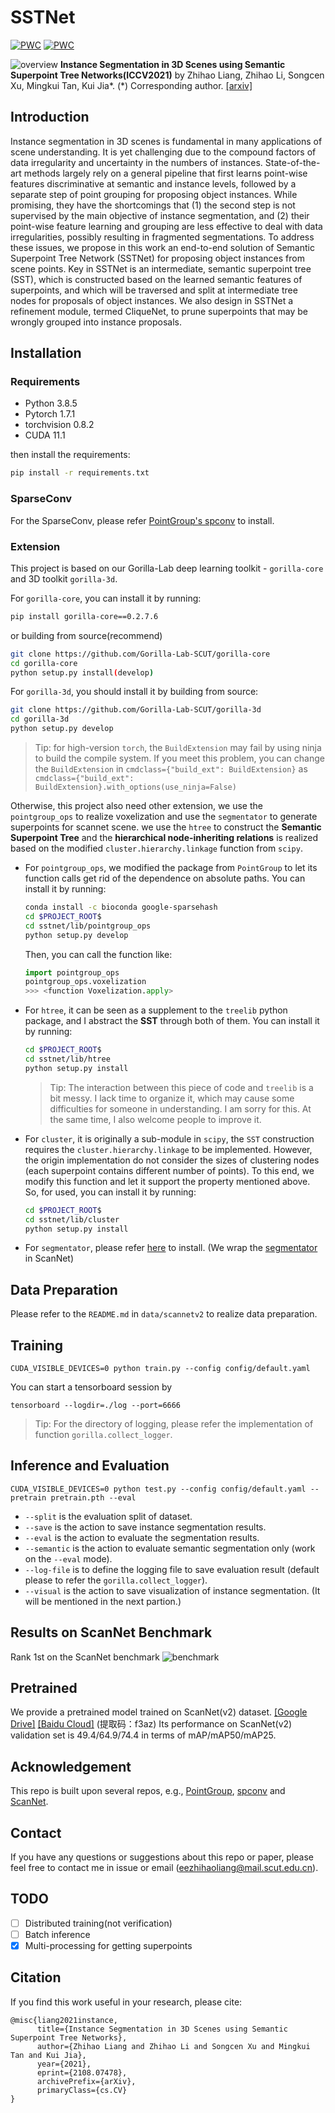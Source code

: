 # SSTNet

[![PWC](https://img.shields.io/endpoint.svg?url=https://paperswithcode.com/badge/instance-segmentation-in-3d-scenes-using/3d-instance-segmentation-on-scannetv2)](https://paperswithcode.com/sota/3d-instance-segmentation-on-scannetv2?p=instance-segmentation-in-3d-scenes-using)
[![PWC](https://img.shields.io/endpoint.svg?url=https://paperswithcode.com/badge/instance-segmentation-in-3d-scenes-using/3d-instance-segmentation-on-s3dis)](https://paperswithcode.com/sota/3d-instance-segmentation-on-s3dis?p=instance-segmentation-in-3d-scenes-using)

![overview](docs/overview.png)
**Instance Segmentation in 3D Scenes using Semantic Superpoint Tree Networks(ICCV2021)**
by Zhihao Liang, Zhihao Li, Songcen Xu, Mingkui Tan, Kui Jia*. (\*) Corresponding author.
[[arxiv]](https://arxiv.org/abs/2108.07478)


## Introduction
Instance segmentation in 3D scenes is fundamental in many applications of scene understanding. It is yet challenging due to the compound factors of data irregularity and uncertainty in the numbers of instances. State-of-the-art methods largely rely on a general pipeline that first learns point-wise features discriminative at semantic and instance levels, followed by a separate step of point grouping for proposing object instances. While promising, they have the shortcomings that (1) the second step is not supervised by the main objective of instance segmentation, and (2) their point-wise feature learning and grouping are less effective to deal with data irregularities, possibly resulting in fragmented segmentations. To address these issues, we propose in this work an end-to-end solution of Semantic Superpoint Tree Network (SSTNet) for proposing object instances from scene points. Key in SSTNet is an intermediate, semantic superpoint tree (SST), which is constructed based on the learned semantic features of superpoints, and which will be traversed and split at intermediate tree nodes for proposals of object instances. We also design in SSTNet a refinement module, termed CliqueNet, to prune superpoints that may be wrongly grouped into instance proposals.

## Installation

### Requirements
* Python 3.8.5
* Pytorch 1.7.1
* torchvision 0.8.2
* CUDA 11.1  

then install the requirements:
```sh
pip install -r requirements.txt
```

### SparseConv
For the SparseConv, please refer [PointGroup's spconv](https://github.com/llijiang/spconv) to install.

### Extension
This project is based on our Gorilla-Lab deep learning toolkit - `gorilla-core` and 3D toolkit `gorilla-3d`.

For `gorilla-core`, you can install it by running:
```sh
pip install gorilla-core==0.2.7.6
```
or building from source(recommend)
```sh
git clone https://github.com/Gorilla-Lab-SCUT/gorilla-core
cd gorilla-core
python setup.py install(develop)
```

For `gorilla-3d`, you should install it by building from source:
```sh
git clone https://github.com/Gorilla-Lab-SCUT/gorilla-3d
cd gorilla-3d
python setup.py develop
```
> Tip: for high-version `torch`, the `BuildExtension` may fail by using ninja to build the compile system. If you meet this problem, you can change the `BuildExtension` in `cmdclass={"build_ext": BuildExtension}` as `cmdclass={"build_ext": BuildExtension}.with_options(use_ninja=False)`

Otherwise, this project also need other extension, we use the `pointgroup_ops` to realize voxelization and use the `segmentator` to generate superpoints for scannet scene. we use the `htree` to construct the **Semantic Superpoint Tree** and the **hierarchical node-inheriting relations** is realized based on the modified `cluster.hierarchy.linkage` function from `scipy`.    

- For `pointgroup_ops`, we modified the package from `PointGroup` to let its function calls get rid of the dependence on absolute paths. You can install it by running:
    ```sh
    conda install -c bioconda google-sparsehash 
    cd $PROJECT_ROOT$
    cd sstnet/lib/pointgroup_ops
    python setup.py develop
    ```
    Then, you can call the function like:
    ```python
    import pointgroup_ops
    pointgroup_ops.voxelization
    >>> <function Voxelization.apply>
    ```
- For `htree`, it can be seen as a supplement to the `treelib` python package, and I abstract the **SST** through both of them. You can install it by running:
    ```sh
    cd $PROJECT_ROOT$
    cd sstnet/lib/htree
    python setup.py install
    ```
    > Tip: The interaction between this piece of code and `treelib` is a bit messy. I lack time to organize it, which may cause some difficulties for someone in understanding. I am sorry for this. At the same time, I also welcome people to improve it. 
- For `cluster`, it is originally a sub-module in `scipy`, the `SST` construction requires the `cluster.hierarchy.linkage` to be implemented. However, the origin implementation do not consider the sizes of clustering nodes (each superpoint contains different number of points). To this end, we modify this function and let it support the property mentioned above. So, for used, you can install it by running:
    ```sh
    cd $PROJECT_ROOT$
    cd sstnet/lib/cluster
    python setup.py install
    ```
- For `segmentator`, please refer [here](https://github.com/Karbo123/segmentator) to install. (We wrap the [segmentator](https://github.com/ScanNet/ScanNet/tree/master/Segmentator) in ScanNet)

## Data Preparation
Please refer to the `README.md` in `data/scannetv2` to realize data preparation.

## Training
```
CUDA_VISIBLE_DEVICES=0 python train.py --config config/default.yaml
```
You can start a tensorboard session by
```
tensorboard --logdir=./log --port=6666
```
> Tip: For the directory of logging, please refer the implementation of function `gorilla.collect_logger`.

## Inference and Evaluation
```
CUDA_VISIBLE_DEVICES=0 python test.py --config config/default.yaml --pretrain pretrain.pth --eval
```
- `--split` is the evaluation split of dataset.
- `--save` is the action to save instance segmentation results.
- `--eval` is the action to evaluate the segmentation results.
- `--semantic` is the action to evaluate semantic segmentation only (work on the `--eval` mode).
- `--log-file` is to define the logging file to save evaluation result (default please to refer the `gorilla.collect_logger`).
- `--visual` is the action to save visualization of instance segmentation. (It will be mentioned in the next partion.)

## Results on ScanNet Benchmark
Rank 1st on the ScanNet benchmark
![benchmark](docs/benchmark.png)

## Pretrained
We provide a pretrained model trained on ScanNet(v2) dataset.
[[Google Drive]](https://drive.google.com/file/d/1UYT5QOjQQYB8QFzZi4cNyncCPNTSVDnu/view?usp=sharing) [[Baidu Cloud]](https://pan.baidu.com/s/19tNxhwO5UkGn7C3E8asMsQ) (提取码：f3az)
Its performance on ScanNet(v2) validation set is 49.4/64.9/74.4 in terms of mAP/mAP50/mAP25.

## Acknowledgement
This repo is built upon several repos, e.g., [PointGroup](https://github.com/dvlab-research/PointGroupt), [spconv](https://github.com/traveller59/spconv) and [ScanNet](https://github.com/ScanNet/ScanNet). 


## Contact
If you have any questions or suggestions about this repo or paper, please feel free to contact me in issue or email (eezhihaoliang@mail.scut.edu.cn).

## TODO
- [ ] Distributed training(not verification)
- [ ] Batch inference
- [x] Multi-processing for getting superpoints

## Citation
If you find this work useful in your research, please cite:
```
@misc{liang2021instance,
      title={Instance Segmentation in 3D Scenes using Semantic Superpoint Tree Networks}, 
      author={Zhihao Liang and Zhihao Li and Songcen Xu and Mingkui Tan and Kui Jia},
      year={2021},
      eprint={2108.07478},
      archivePrefix={arXiv},
      primaryClass={cs.CV}
}
```


